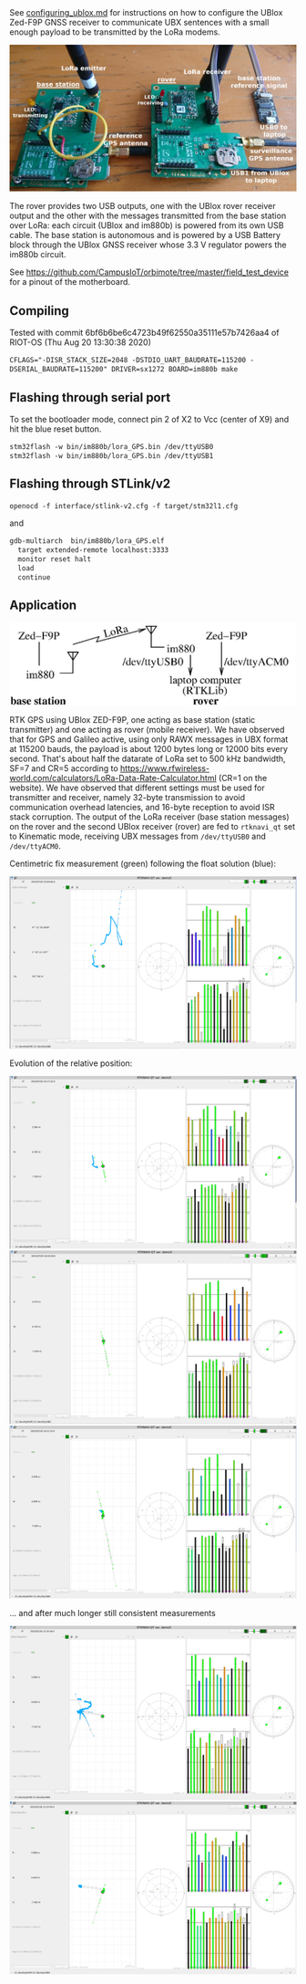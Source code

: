 ##

See <a href="configuring_ublox.md">configuring_ublox.md</a> for instructions on how to configure 
the UBlox Zed-F9P GNSS receiver to communicate UBX sentences with a small enough payload to be 
transmitted by the LoRa modems.

<img src="circuits.png">

The rover provides two USB outputs, one with the UBlox rover receiver output and the other
with the messages transmitted from the base station over LoRa: each circuit (UBlox and im880b)
is powered from its own USB cable. The base station is autonomous and is powered by a USB 
Battery block through the UBlox GNSS receiver whose 3.3 V regulator powers the im880b circuit.

See https://github.com/CampusIoT/orbimote/tree/master/field_test_device for a pinout of the motherboard.

## Compiling

Tested with commit 6bf6b6be6c4723b49f62550a35111e57b7426aa4 of RIOT-OS (Thu Aug 20 13:30:38 2020)

```
CFLAGS="-DISR_STACK_SIZE=2048 -DSTDIO_UART_BAUDRATE=115200 -DSERIAL_BAUDRATE=115200" DRIVER=sx1272 BOARD=im880b make
```

## Flashing through serial port

To set the bootloader mode, connect pin 2 of X2 to Vcc (center of X9) and hit the blue reset button.

```
stm32flash -w bin/im880b/lora_GPS.bin /dev/ttyUSB0
stm32flash -w bin/im880b/lora_GPS.bin /dev/ttyUSB1
```

## Flashing through STLink/v2

```
openocd -f interface/stlink-v2.cfg -f target/stm32l1.cfg
```
and

```
gdb-multiarch  bin/im880b/lora_GPS.elf
  target extended-remote localhost:3333
  monitor reset halt
  load
  continue
```

## Application

<img src="setup.png">

RTK GPS using UBlox ZED-F9P, one acting as base station (static transmitter) and one acting as
rover (mobile receiver). We have observed that for GPS and Galileo active, using only RAWX messages
in UBX format at 115200 bauds, the payload is about 1200 bytes long or 12000 bits every second.
That's about half the datarate of LoRa set to 500 kHz bandwidth, SF=7 and CR=5 according to
https://www.rfwireless-world.com/calculators/LoRa-Data-Rate-Calculator.html (CR=1 on the website).
We have observed that different settings must be used for transmitter and receiver, namely 
32-byte transmission to avoid communication overhead latencies, and 16-byte reception to avoid
ISR stack corruption. The output of the LoRa receiver (base station messages) on the rover and the 
second UBlox receiver (rover) are fed to ``rtknavi_qt`` set to Kinematic mode, receiving UBX
messages from ``/dev/ttyUSB0`` and ``/dev/ttyACM0``.

Centimetric fix measurement (green) following the float solution (blue):

<img src="pictures_logs/rtknavi_qt.png">

Evolution of the relative position:

<img src="pictures_logs/rtknavi_qt_rel0.png">
<img src="pictures_logs/rtknavi_qt_rel1.png">
<img src="pictures_logs/rtknavi_qt_rel2.png">

... and after much longer still consistent measurements

<img src="pictures_logs/rtknavi_qt_rel4.png">
<img src="pictures_logs/rtknavi_qt_rel5.png">
